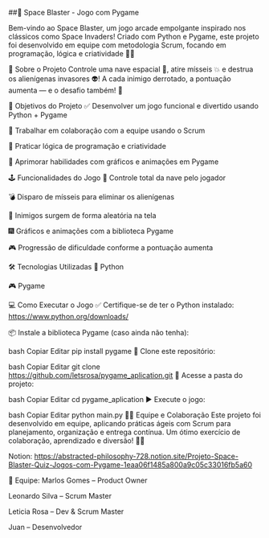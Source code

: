 ##🚀 Space Blaster - Jogo com Pygame


Bem-vindo ao Space Blaster, um jogo arcade empolgante inspirado nos clássicos como Space Invaders! Criado com Python e Pygame, este projeto foi desenvolvido em equipe com metodologia Scrum, focando em programação, lógica e criatividade 👾✨

🧠 Sobre o Projeto
Controle uma nave espacial 🚀, atire mísseis 💥 e destrua os alienígenas invasores 👽!
A cada inimigo derrotado, a pontuação aumenta — e o desafio também! 🎯

🎯 Objetivos do Projeto
✅ Desenvolver um jogo funcional e divertido usando Python + Pygame

🤝 Trabalhar em colaboração com a equipe usando o Scrum

🧩 Praticar lógica de programação e criatividade

🎨 Aprimorar habilidades com gráficos e animações em Pygame

🕹️ Funcionalidades do Jogo
🚀 Controle total da nave pelo jogador

💣 Disparo de mísseis para eliminar os alienígenas

👾 Inimigos surgem de forma aleatória na tela

🎆 Gráficos e animações com a biblioteca Pygame

🎮 Progressão de dificuldade conforme a pontuação aumenta

🛠️ Tecnologias Utilizadas
🐍 Python

🎮 Pygame

💻 Como Executar o Jogo
✅ Certifique-se de ter o Python instalado:
https://www.python.org/downloads/

📦 Instale a biblioteca Pygame (caso ainda não tenha):

bash
Copiar
Editar
pip install pygame
📁 Clone este repositório:

bash
Copiar
Editar
git clone https://github.com/letsrosa/pygame_aplication.git
📂 Acesse a pasta do projeto:

bash
Copiar
Editar
cd pygame_aplication
▶️ Execute o jogo:

bash
Copiar
Editar
python main.py
👨‍💻 Equipe e Colaboração
Este projeto foi desenvolvido em equipe, aplicando práticas ágeis com Scrum para planejamento, organização e entrega contínua. Um ótimo exercício de colaboração, aprendizado e diversão! 🚀💡

Notion: https://abstracted-philosophy-728.notion.site/Projeto-Space-Blaster-Quiz-Jogos-com-Pygame-1eaa06f1485a800a9c05c33016fb5a60


👥 Equipe: Marlos Gomes – Product Owner

Leonardo Silva – Scrum Master

Leticia Rosa – Dev & Scrum Master

Juan – Desenvolvedor

